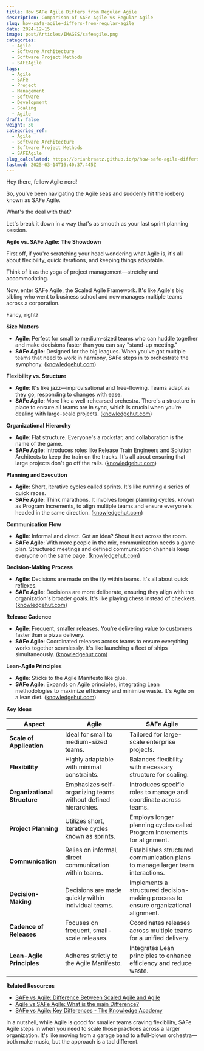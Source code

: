 ```yaml
---
title: How SAFe Agile Differs from Regular Agile
description: Comparison of SAFe Agile vs Regular Agile
slug: how-safe-agile-differs-from-regular-agile
date: 2024-12-15
image: post/Articles/IMAGES/safeagile.png
categories:
  - Agile
  - Software Architecture
  - Software Project Methods
  - SAFEAgile
tags:
  - Agile
  - SAFe
  - Project
  - Management
  - Software
  - Development
  - Scaling
  - Agile
draft: false
weight: 30
categories_ref:
  - Agile
  - Software Architecture
  - Software Project Methods
  - SAFEAgile
slug_calculated: https://brianbraatz.github.io/p/how-safe-agile-differs-from-regular-agile
lastmod: 2025-03-14T16:40:37.445Z
---
```

Hey there, fellow Agile nerd!

So, you've been navigating the Agile seas and suddenly hit the iceberg known as SAFe Agile.

What's the deal with that?

Let's break it down in a way that's as smooth as your last sprint planning session.

**Agile vs. SAFe Agile: The Showdown**

First off, if you're scratching your head wondering what Agile is, it's all about flexibility, quick iterations, and keeping things adaptable.

Think of it as the yoga of project management—stretchy and accommodating.

Now, enter SAFe Agile, the Scaled Agile Framework. It's like Agile's big sibling who went to business school and now manages multiple teams across a corporation.

Fancy, right?

**Size Matters**

* **Agile**: Perfect for small to medium-sized teams who can huddle together and make decisions faster than you can say "stand-up meeting."
* **SAFe Agile**: Designed for the big leagues. When you've got multiple teams that need to work in harmony, SAFe steps in to orchestrate the symphony. ([knowledgehut.com](https://www.knowledgehut.com/blog/agile/safe-agile-vs-agile))

**Flexibility vs. Structure**

* **Agile**: It's like jazz—improvisational and free-flowing. Teams adapt as they go, responding to changes with ease.
* **SAFe Agile**: More like a well-rehearsed orchestra. There's a structure in place to ensure all teams are in sync, which is crucial when you're dealing with large-scale projects. ([knowledgehut.com](https://www.knowledgehut.com/blog/agile/safe-agile-vs-agile))

**Organizational Hierarchy**

* **Agile**: Flat structure. Everyone's a rockstar, and collaboration is the name of the game.
* **SAFe Agile**: Introduces roles like Release Train Engineers and Solution Architects to keep the train on the tracks. It's all about ensuring that large projects don't go off the rails. ([knowledgehut.com](https://www.knowledgehut.com/blog/agile/safe-agile-vs-agile))

**Planning and Execution**

* **Agile**: Short, iterative cycles called sprints. It's like running a series of quick races.
* **SAFe Agile**: Think marathons. It involves longer planning cycles, known as Program Increments, to align multiple teams and ensure everyone's headed in the same direction. ([knowledgehut.com](https://www.knowledgehut.com/blog/agile/safe-agile-vs-agile))

**Communication Flow**

* **Agile**: Informal and direct. Got an idea? Shout it out across the room.
* **SAFe Agile**: With more people in the mix, communication needs a game plan. Structured meetings and defined communication channels keep everyone on the same page. ([knowledgehut.com](https://www.knowledgehut.com/blog/agile/safe-agile-vs-agile))

**Decision-Making Process**

* **Agile**: Decisions are made on the fly within teams. It's all about quick reflexes.
* **SAFe Agile**: Decisions are more deliberate, ensuring they align with the organization's broader goals. It's like playing chess instead of checkers. ([knowledgehut.com](https://www.knowledgehut.com/blog/agile/safe-agile-vs-agile))

**Release Cadence**

* **Agile**: Frequent, smaller releases. You're delivering value to customers faster than a pizza delivery.
* **SAFe Agile**: Coordinated releases across teams to ensure everything works together seamlessly. It's like launching a fleet of ships simultaneously. ([knowledgehut.com](https://www.knowledgehut.com/blog/agile/safe-agile-vs-agile))

**Lean-Agile Principles**

* **Agile**: Sticks to the Agile Manifesto like glue.
* **SAFe Agile**: Expands on Agile principles, integrating Lean methodologies to maximize efficiency and minimize waste. It's Agile on a lean diet. ([knowledgehut.com](https://www.knowledgehut.com/blog/agile/safe-agile-vs-agile))

**Key Ideas**

| Aspect                       | Agile                                                         | SAFe Agile                                                                          |
| ---------------------------- | ------------------------------------------------------------- | ----------------------------------------------------------------------------------- |
| **Scale of Application**     | Ideal for small to medium-sized teams.                        | Tailored for large-scale enterprise projects.                                       |
| **Flexibility**              | Highly adaptable with minimal constraints.                    | Balances flexibility with necessary structure for scaling.                          |
| **Organizational Structure** | Emphasizes self-organizing teams without defined hierarchies. | Introduces specific roles to manage and coordinate across teams.                    |
| **Project Planning**         | Utilizes short, iterative cycles known as sprints.            | Employs longer planning cycles called Program Increments for alignment.             |
| **Communication**            | Relies on informal, direct communication within teams.        | Establishes structured communication plans to manage larger team interactions.      |
| **Decision-Making**          | Decisions are made quickly within individual teams.           | Implements a structured decision-making process to ensure organizational alignment. |
| **Cadence of Releases**      | Focuses on frequent, small-scale releases.                    | Coordinates releases across multiple teams for a unified delivery.                  |
| **Lean-Agile Principles**    | Adheres strictly to the Agile Manifesto.                      | Integrates Lean principles to enhance efficiency and reduce waste.                  |

**Related Resources**

* [SAFe vs Agile: Difference Between Scaled Agile and Agile](https://www.knowledgehut.com/blog/agile/safe-agile-vs-agile)
* [Agile vs SAFe Agile: What is the main Difference?](https://www.geeksforgeeks.org/agile-vs-safe-agile-what-is-the-main-difference/)
* [SAFe vs Agile: Key Differences - The Knowledge Academy](https://www.theknowledgeacademy.com/blog/difference-between-agile-and-safe-agile/)

In a nutshell, while Agile is good for smaller teams craving flexibility, SAFe Agile steps in when you need to scale those practices across a larger organization. It's like moving from a garage band to a full-blown orchestra—both make music, but the approach is a tad different.
